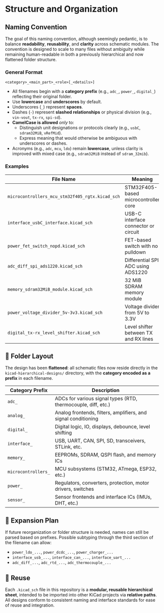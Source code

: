 # Structure and Organization

## Naming Convention

The goal of this naming convention, although seemingly pedantic, is to balance **readability**, **reusability**, and **clarity** across schematic modules. The convention is designed to scale to many files without ambiguity while remaining human-readable in both a previously hierarchical and now flattened folder structure.

### General Format

`<category>_<main_part>_<role>[_<details>]`

- All filenames begin with a **category prefix** (e.g., `adc_`, `power_`, `digital_`) reflecting their original folder.
- Use **lowercase** and **underscores** by default.
- Underscores (`_`) represent **spaces**.
- Dashes (`-`) represent **slashed relationships** or physical division (e.g., `vin-vout`, `tx-rx`, `spi-sd`).
- **CamelCase is allowed** _only_ to:
  - Distinguish unit designations or protocols clearly (e.g., `usbC`, `sdram32MiB`, `vRefMid`).
  - Express meaning that would otherwise be ambiguous with underscores or dashes.
- Acronyms (e.g., `adc`, `mcu`, `ldo`) remain **lowercase**, unless clarity is improved with mixed case (e.g., `sdram32MiB` instead of `sdram_32mib`).

### Examples

| File Name                                       | Meaning                               |
| ----------------------------------------------- | ------------------------------------- |
| `microcontrollers_mcu_stm32f405_rgtx.kicad_sch` | STM32F405-based microcontroller core  |
| `interface_usbC_interface.kicad_sch`            | USB-C interface connector or circuit  |
| `power_fet_switch_nopd.kicad_sch`               | FET-based switch with no pulldown     |
| `adc_diff_spi_ads1220.kicad_sch`                | Differential SPI ADC using ADS1220    |
| `memory_sdram32MiB_module.kicad_sch`            | 32 MiB SDRAM memory module            |
| `power_voltage_divider_5v-3v3.kicad_sch`        | Voltage divider from 5V to 3.3V       |
| `digital_tx-rx_level_shifter.kicad_sch`         | Level shifter between TX and RX lines |

## 📁 Folder Layout

The design has been **flattened**: all schematic files now reside directly in the `kicad-hierarchical-designs/` directory, with the **category encoded as a prefix** in each filename.

| Category Prefix     | Description                                                    |
| ------------------- | -------------------------------------------------------------- |
| `adc_`              | ADCs for various signal types (RTD, thermocouple, diff, etc.)  |
| `analog_`           | Analog frontends, filters, amplifiers, and signal conditioning |
| `digital_`          | Digital logic, IO, displays, debounce, level shifting          |
| `interface_`        | USB, UART, CAN, SPI, SD, transceivers, STLink, etc.            |
| `memory_`           | EEPROMs, SDRAM, QSPI flash, and memory ICs                     |
| `microcontrollers_` | MCU subsystems (STM32, ATmega, ESP32, etc.)                    |
| `power_`            | Regulators, converters, protection, motor drivers, switches    |
| `sensor_`           | Sensor frontends and interface ICs (IMUs, DHT, etc.)           |

## 🔄 Expansion Plan

If future reorganization or folder structure is needed, names can still be parsed based on prefixes. Possible subtyping through the third section of the filename can allow:

- `power_ldo_...`, `power_dcdc_...`, `power_charger_...`
- `interface_usb_...`, `interface_can_...`, `interface_uart_...`
- `adc_diff_...`, `adc_rtd_...`, `adc_thermocouple_...`

## 🧩 Reuse

Each `.kicad_sch` file in this repository is a **modular, reusable hierarchical sheet**, intended to be imported into other KiCad projects via **relative paths**. All designs conform to consistent naming and interface standards for ease of reuse and integration.

